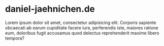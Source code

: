 # daniel-jaehnichen.de

Lorem ipsum dolor sit amet, consectetur adipisicing elit. Corporis sapiente obcaecati ab earum cupiditate facere iure, perferendis iste, maiores ratione eum, doloribus fugit accusamus quod delectus reprehenderit maxime libero tempora?
